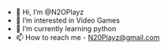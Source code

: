 - 👋 Hi, I’m @N2OPlayz
- 👀 I’m interested in Video Games
- 🌱 I’m currently learning python
- 📫 How to reach me - N20Playz@gmail.com

<!---
N2OPlayz/N2OPlayz is a ✨ special ✨ repository because its `README.md` (this file) appears on your GitHub profile.
You can click the Preview link to take a look at your changes.
--->
